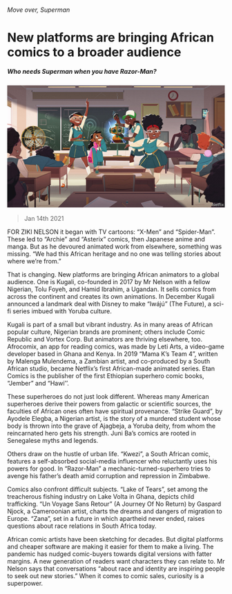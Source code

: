 ###### Move over, Superman

# New platforms are bringing African comics to a broader audience 

##### Who needs Superman when you have Razor-Man? 

![image](images/20210116_MAP003_0.jpg) 

> Jan 14th 2021 


FOR ZIKI NELSON it began with TV cartoons: “X-Men” and “Spider-Man”. These led to “Archie” and “Asterix” comics, then Japanese anime and manga. But as he devoured animated work from elsewhere, something was missing. “We had this African heritage and no one was telling stories about where we’re from.”


That is changing. New platforms are bringing African animators to a global audience. One is Kugali, co-founded in 2017 by Mr Nelson with a fellow Nigerian, Tolu Foyeh, and Hamid Ibrahim, a Ugandan. It sells comics from across the continent and creates its own animations. In December Kugali announced a landmark deal with Disney to make “Iwájú” (The Future), a sci-fi series imbued with Yoruba culture.



Kugali is part of a small but vibrant industry. As in many areas of African popular culture, Nigerian brands are prominent; others include Comic Republic and Vortex Corp. But animators are thriving elsewhere, too. Afrocomix, an app for reading comics, was made by Leti Arts, a video-game developer based in Ghana and Kenya. In 2019 “Mama K’s Team 4”, written by Malenga Mulendema, a Zambian artist, and co-produced by a South African studio, became Netflix’s first African-made animated series. Etan Comics is the publisher of the first Ethiopian superhero comic books, “Jember” and “Hawi’’.


These superheroes do not just look different. Whereas many American superheroes derive their powers from galactic or scientific sources, the faculties of African ones often have spiritual provenance. “Strike Guard”, by Ayodele Elegba, a Nigerian artist, is the story of a murdered student whose body is thrown into the grave of Ajagbeja, a Yoruba deity, from whom the reincarnated hero gets his strength. Juni Ba’s comics are rooted in Senegalese myths and legends.


Others draw on the hustle of urban life. “Kwezi”, a South African comic, features a self-absorbed social-media influencer who reluctantly uses his powers for good. In “Razor-Man” a mechanic-turned-superhero tries to avenge his father’s death amid corruption and repression in Zimbabwe.


Comics also confront difficult subjects. “Lake of Tears”, set among the treacherous fishing industry on Lake Volta in Ghana, depicts child trafficking. “Un Voyage Sans Retour” (A Journey Of No Return) by Gaspard Njock, a Cameroonian artist, charts the dreams and dangers of migration to Europe. “Zana”, set in a future in which apartheid never ended, raises questions about race relations in South Africa today.


African comic artists have been sketching for decades. But digital platforms and cheaper software are making it easier for them to make a living. The pandemic has nudged comic-buyers towards digital versions with fatter margins. A new generation of readers want characters they can relate to. Mr Nelson says that conversations “about race and identity are inspiring people to seek out new stories.” When it comes to comic sales, curiosity is a superpower.

